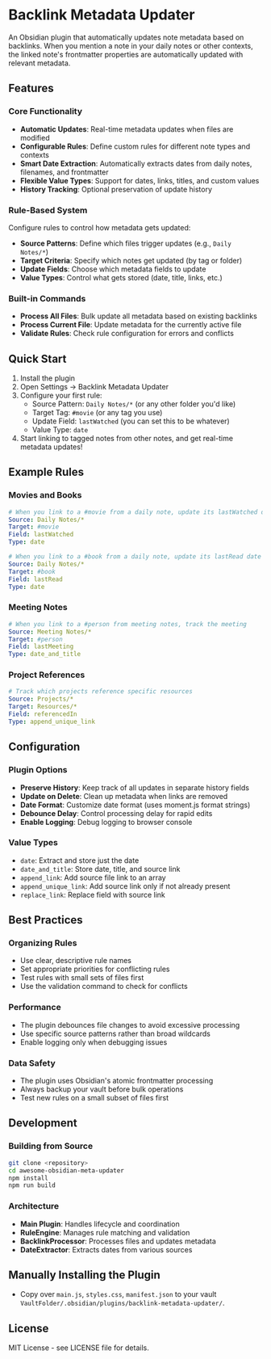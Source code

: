 # Backlink Metadata Updater

An Obsidian plugin that automatically updates note metadata based on backlinks. When you mention a note in your daily notes or other contexts, the linked note's frontmatter properties are automatically updated with relevant metadata.

## Features

### Core Functionality
- **Automatic Updates**: Real-time metadata updates when files are modified
- **Configurable Rules**: Define custom rules for different note types and contexts
- **Smart Date Extraction**: Automatically extracts dates from daily notes, filenames, and frontmatter
- **Flexible Value Types**: Support for dates, links, titles, and custom values
- **History Tracking**: Optional preservation of update history

### Rule-Based System
Configure rules to control how metadata gets updated:
- **Source Patterns**: Define which files trigger updates (e.g., `Daily Notes/*`)
- **Target Criteria**: Specify which notes get updated (by tag or folder)
- **Update Fields**: Choose which metadata fields to update
- **Value Types**: Control what gets stored (date, title, links, etc.)

### Built-in Commands
- **Process All Files**: Bulk update all metadata based on existing backlinks
- **Process Current File**: Update metadata for the currently active file
- **Validate Rules**: Check rule configuration for errors and conflicts

## Quick Start

1. Install the plugin
2. Open Settings → Backlink Metadata Updater
3. Configure your first rule:
   - Source Pattern: `Daily Notes/*` (or any other folder you'd like)
   - Target Tag: `#movie` (or any tag you use)
   - Update Field: `lastWatched` (you can set this to be whatever)
   - Value Type: `date`
4. Start linking to tagged notes from other notes, and get real-time metadata updates!

## Example Rules

### Movies and Books
```yaml
# When you link to a #movie from a daily note, update its lastWatched date
Source: Daily Notes/*
Target: #movie
Field: lastWatched
Type: date

# When you link to a #book from a daily note, update its lastRead date  
Source: Daily Notes/*
Target: #book
Field: lastRead
Type: date
```

### Meeting Notes
```yaml
# When you link to a #person from meeting notes, track the meeting
Source: Meeting Notes/*
Target: #person
Field: lastMeeting
Type: date_and_title
```

### Project References
```yaml
# Track which projects reference specific resources
Source: Projects/*
Target: Resources/*
Field: referencedIn
Type: append_unique_link
```

## Configuration

### Plugin Options
- **Preserve History**: Keep track of all updates in separate history fields
- **Update on Delete**: Clean up metadata when links are removed
- **Date Format**: Customize date format (uses moment.js format strings)
- **Debounce Delay**: Control processing delay for rapid edits
- **Enable Logging**: Debug logging to browser console

### Value Types
- `date`: Extract and store just the date
- `date_and_title`: Store date, title, and source link
- `append_link`: Add source file link to an array
- `append_unique_link`: Add source link only if not already present
- `replace_link`: Replace field with source link

## Best Practices

### Organizing Rules
- Use clear, descriptive rule names
- Set appropriate priorities for conflicting rules
- Test rules with small sets of files first
- Use the validation command to check for conflicts

### Performance
- The plugin debounces file changes to avoid excessive processing
- Use specific source patterns rather than broad wildcards
- Enable logging only when debugging issues

### Data Safety
- The plugin uses Obsidian's atomic frontmatter processing
- Always backup your vault before bulk operations
- Test new rules on a small subset of files first

## Development

### Building from Source
```bash
git clone <repository>
cd awesome-obsidian-meta-updater
npm install
npm run build
```

### Architecture
- **Main Plugin**: Handles lifecycle and coordination
- **RuleEngine**: Manages rule matching and validation
- **BacklinkProcessor**: Processes files and updates metadata
- **DateExtractor**: Extracts dates from various sources

## Manually Installing the Plugin

- Copy over `main.js`, `styles.css`, `manifest.json` to your vault `VaultFolder/.obsidian/plugins/backlink-metadata-updater/`.

## License

MIT License - see LICENSE file for details.
